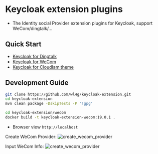 # Keycloak extension plugins

- The Identity social Provider extension plugins for Keycloak, support WeCom/dingtalk/...

## Quick Start

- [Keycloak for Dingtalk](social-dingtalk/README.md)
- [Keycloak for WeCom](social-wecom/README.md)
- [Keycloak for CloudIam theme](theme-cloudiam/README.md)

## Development Guide

```bash
git clone https://github.com/wl4g/keycloak-extension.git
cd keycloak-extension
mvn clean package -DskipTests -P '!gpg'
```

```bash
cd keycloak-extension/wecom
docker build -t keycloak-extension-wecom:19.0.1 .
```

- Browser view `http://localhost`

Create WeCom Provider:
![create_wecom_provider](images/create_wecom_provider.jpg)

Input WeCom Info:
![create_wecom_provider](images/info_setting.jpg)


